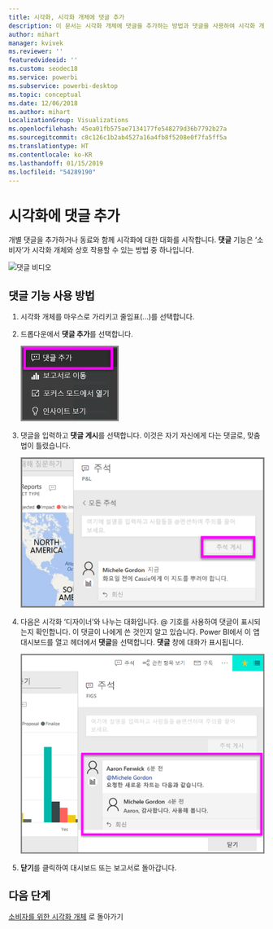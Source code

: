 ```yaml
---
title: 시각화, 시각화 개체에 댓글 추가
description: 이 문서는 시각화 개체에 댓글을 추가하는 방법과 댓글을 사용하여 시각화 개체에 대해 대화를 나누는 방법을 보여 줍니다.
author: mihart
manager: kvivek
ms.reviewer: ''
featuredvideoid: ''
ms.custom: seodec18
ms.service: powerbi
ms.subservice: powerbi-desktop
ms.topic: conceptual
ms.date: 12/06/2018
ms.author: mihart
LocalizationGroup: Visualizations
ms.openlocfilehash: 45ea01fb575ae7134177fe548279d36b7792b27a
ms.sourcegitcommit: c8c126c1b2ab4527a16a4fb8f5208e0f7fa5ff5a
ms.translationtype: HT
ms.contentlocale: ko-KR
ms.lasthandoff: 01/15/2019
ms.locfileid: "54289190"
---
```

# <a name="add-comments-to-a-visualization"></a>시각화에 댓글 추가
개별 댓글을 추가하거나 동료와 함께 시각화에 대한 대화를 시작합니다. **댓글** 기능은 ‘소비자’가 시각화 개체와 상호 작용할 수 있는 방법 중 하나입니다. 

![댓글 비디오](media/end-user-comment/comment.gif)

## <a name="how-to-use-the-comment-feature"></a>댓글 기능 사용 방법

1. 시각화 개체를 마우스로 가리키고 줄임표(...)를 선택합니다.    
2. 드롭다운에서 **댓글 추가**를 선택합니다.

    ![댓글 추가가 첫 번째 옵션입니다.](media/end-user-comment/power-bi-comment.png)  

3.  댓글을 입력하고 **댓글 게시**를 선택합니다. 이것은 자기 자신에게 다는 댓글로, 맞춤법이 틀렸습니다.

    ![자기 자신에게 댓글 추가](media/end-user-comment/power-bi-comment-self2.png)  

4. 다음은 시각화 ‘디자이너’와 나누는 대화입니다. @ 기호를 사용하여 댓글이 표시되는지 확인합니다. 이 댓글이 나에게 쓴 것인지 알고 있습니다. Power BI에서 이 앱 대시보드를 열고 헤더에서 **댓글**을 선택합니다. **댓글** 창에 대화가 표시됩니다. 

    ![댓글 멘션 추가](media/end-user-comment/power-bi-comment-mention.png)  


5. **닫기**를 클릭하여 대시보드 또는 보고서로 돌아갑니다.

## <a name="next-steps"></a>다음 단계
[소비자를 위한 시각화 개체](end-user-visualizations.md)  로 돌아가기  
<!--[Select a visualization to open a report](end-user-open-report.md)-->